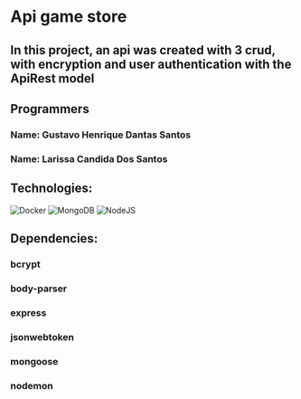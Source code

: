 # Api game store
## In this project, an api was created with 3 crud, with encryption and user authentication with the ApiRest model
## Programmers
### Name: Gustavo Henrique Dantas Santos
### Name: Larissa Candida Dos Santos
## Technologies:
![Docker](/images/docker)
![MongoDB](/images/mongodb)
![NodeJS](/images/nodejs)
## Dependencies:
### bcrypt
### body-parser
### express
### jsonwebtoken
### mongoose
### nodemon
